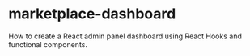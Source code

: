 # marketplace-dashboard
How to create a React admin panel dashboard using React Hooks and functional components.

